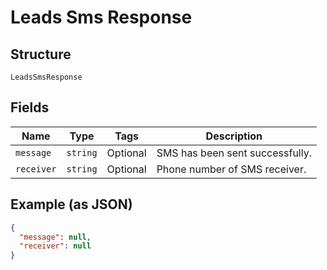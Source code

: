 
# Leads Sms Response

## Structure

`LeadsSmsResponse`

## Fields

| Name | Type | Tags | Description |
|  --- | --- | --- | --- |
| `message` | `string` | Optional | SMS has been sent successfully. |
| `receiver` | `string` | Optional | Phone number of SMS receiver. |

## Example (as JSON)

```json
{
  "message": null,
  "receiver": null
}
```

